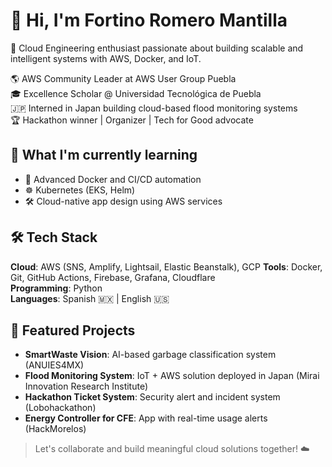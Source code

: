 # 👋 Hi, I'm Fortino Romero Mantilla

🚀 Cloud Engineering enthusiast passionate about building scalable and intelligent systems with AWS, Docker, and IoT.

🌎 AWS Community Leader at AWS User Group Puebla  
🎓 Excellence Scholar @ Universidad Tecnológica de Puebla  
🇯🇵 Interned in Japan building cloud-based flood monitoring systems  
🏆 Hackathon winner | Organizer | Tech for Good advocate  

## 🧠 What I'm currently learning
- 🐳 Advanced Docker and CI/CD automation
- ☸️ Kubernetes (EKS, Helm)
- 🛠️ Cloud-native app design using AWS services

## 🛠️ Tech Stack
**Cloud**: AWS (SNS, Amplify, Lightsail, Elastic Beanstalk), GCP
**Tools**: Docker, Git, GitHub Actions, Firebase, Grafana, Cloudflare  
**Programming**: Python  
**Languages**: Spanish 🇲🇽 | English 🇺🇸  

## 🧩 Featured Projects
- **SmartWaste Vision**: AI-based garbage classification system (ANUIES4MX)
- **Flood Monitoring System**: IoT + AWS solution deployed in Japan (Mirai Innovation Research Institute)
- **Hackathon Ticket System**: Security alert and incident system (Lobohackathon)
- **Energy Controller for CFE**: App with real-time usage alerts (HackMorelos)

> Let's collaborate and build meaningful cloud solutions together! ☁️
